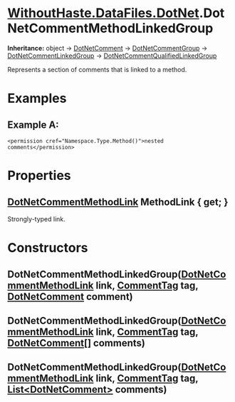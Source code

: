 # [WithoutHaste.DataFiles.DotNet](TableOfContents.WithoutHaste.DataFiles.DotNet.md).DotNetCommentMethodLinkedGroup

**Inheritance:** object → [DotNetComment](WithoutHaste.DataFiles.DotNet.DotNetComment.md) → [DotNetCommentGroup](WithoutHaste.DataFiles.DotNet.DotNetCommentGroup.md) → [DotNetCommentLinkedGroup](WithoutHaste.DataFiles.DotNet.DotNetCommentLinkedGroup.md) → [DotNetCommentQualifiedLinkedGroup](WithoutHaste.DataFiles.DotNet.DotNetCommentQualifiedLinkedGroup.md)  

Represents a section of comments that is linked to a method.  

# Examples

## Example A:

`<permission cref="Namespace.Type.Method()">nested comments</permission>`  

# Properties

## [DotNetCommentMethodLink](WithoutHaste.DataFiles.DotNet.DotNetCommentMethodLink.md) MethodLink { get; }

Strongly-typed link.  

# Constructors

## DotNetCommentMethodLinkedGroup([DotNetCommentMethodLink](WithoutHaste.DataFiles.DotNet.DotNetCommentMethodLink.md) link, [CommentTag](WithoutHaste.DataFiles.DotNet.CommentTag.md) tag, [DotNetComment](WithoutHaste.DataFiles.DotNet.DotNetComment.md) comment)

## DotNetCommentMethodLinkedGroup([DotNetCommentMethodLink](WithoutHaste.DataFiles.DotNet.DotNetCommentMethodLink.md) link, [CommentTag](WithoutHaste.DataFiles.DotNet.CommentTag.md) tag, [DotNetComment[]](WithoutHaste.DataFiles.DotNet.DotNetComment.md) comments)

## DotNetCommentMethodLinkedGroup([DotNetCommentMethodLink](WithoutHaste.DataFiles.DotNet.DotNetCommentMethodLink.md) link, [CommentTag](WithoutHaste.DataFiles.DotNet.CommentTag.md) tag, [List&lt;DotNetComment&gt;](https://docs.microsoft.com/en-us/dotnet/api/system.collections.generic.list-1) comments)

